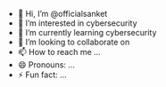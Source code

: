- 👋 Hi, I’m @officialsanket
- 👀 I’m interested in cybersecurity  
- 🌱 I’m currently learning cybersecurity
- 💞️ I’m looking to collaborate on 
- 📫 How to reach me ...
- 😄 Pronouns: ...
- ⚡ Fun fact: ...

<!---
officialsanket/officialsanket is a ✨ special ✨ repository because its `README.md` (this file) appears on your GitHub profile.
You can click the Preview link to take a look at your changes.
--->
